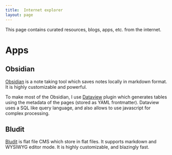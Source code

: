 ```yaml
---
title:	Internet explorer
layout:	page
---
```


This page contains curated resources, blogs, apps, etc. from the internet.

# Apps

## Obsidian

[Obsidian](https://obsidian.md) is a note taking tool which saves notes locally in markdown format. It is highly customizable and powerful.

To make most of the Obsidian, I use [Dataview](https://blacksmithgu.github.io/obsidian-dataview) plugin which generates tables using the metadata of the pages (stored as YAML frontmatter). Dataview uses  a SQL like query language, and also allows to use javascript for complex processing.

## Bludit

[Bludit](https://www.bludit.com/) is flat file CMS which store in flat files. It supports markdown and WYSIWYG editor mode. It is highly customizable, and blazingly fast.